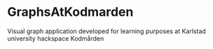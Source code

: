 GraphsAtKodmarden
=================

Visual graph application developed for learning purposes at Karlstad university hackspace Kodmården
